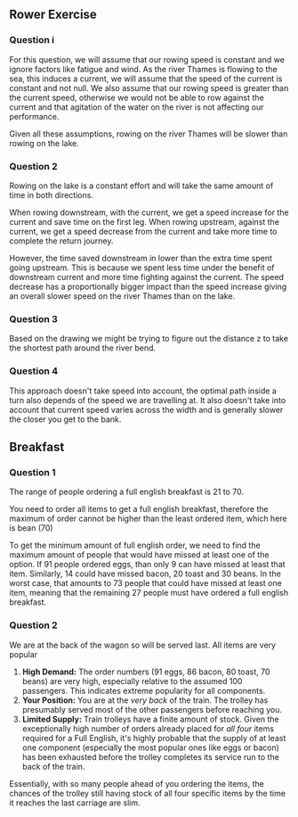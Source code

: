 ## Rower Exercise
### Question i
For this question, we will assume that our rowing speed is constant and we ignore factors like fatigue and wind. As the river Thames is flowing to the sea, this induces a current, we will assume that the speed of the current is constant and not null. We also assume that our rowing speed is greater than the current speed, otherwise we would not be able to row against the current and that agitation of the water on the river is not affecting our performance.

Given all these assumptions, rowing on the river Thames will be slower than rowing on the lake.

### Question 2
Rowing on the lake is a constant effort and will take the same amount of time in both directions.

When rowing downstream, with the current, we get a speed increase for the current and save time on the first leg. When rowing upstream, against the current, we get a speed decrease from the current and take more time to complete the return journey. 

However, the time saved downstream in lower than the extra time spent going upstream. This is because we spent less time under the benefit of downstream current and more time fighting against the current. The speed decrease has a proportionally bigger impact than the speed increase giving an overall slower speed on the river Thames than on the lake.

### Question 3
Based on the drawing we might be trying to figure out the distance z to take the shortest path around the river bend.

### Question 4 

This approach doesn't take speed into account, the optimal path inside a turn also depends of the speed we are travelling at. It also doesn't take into account that current speed varies across the width and is generally slower the closer you get to the bank.
## Breakfast
### Question 1
The range of people ordering a full english breakfast is 21 to 70.

You need to order all items to get a full english breakfast, therefore the maximum of order cannot be higher than the least ordered item, which here is bean (70)

To get the minimum amount of full english order, we need to find the maximum amount of people that would have missed at least one of the option. If 91 people ordered eggs, than only 9 can have missed at least that item. Similarly, 14 could have missed bacon, 20 toast and 30 beans. In the worst case, that amounts to 73 people that could have missed at least one item, meaning that the remaining 27 people must have ordered a full english breakfast.
### Question 2
We are at the back of the wagon so will be served last. All items are very popular


1. **High Demand:** The order numbers (91 eggs, 86 bacon, 80 toast, 70 beans) are very high, especially relative to the assumed 100 passengers. This indicates extreme popularity for all components.
2. **Your Position:** You are at the _very back_ of the train. The trolley has presumably served most of the other passengers before reaching you.
3. **Limited Supply:** Train trolleys have a finite amount of stock. Given the exceptionally high number of orders already placed for _all four_ items required for a Full English, it's highly probable that the supply of at least one component (especially the most popular ones like eggs or bacon) has been exhausted before the trolley completes its service run to the back of the train.

Essentially, with so many people ahead of you ordering the items, the chances of the trolley still having stock of all four specific items by the time it reaches the last carriage are slim.